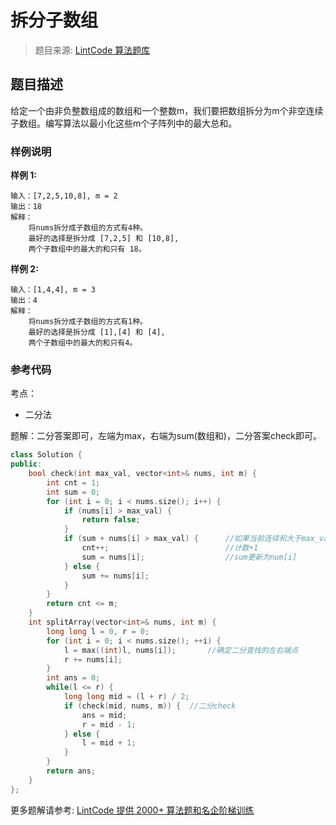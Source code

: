 # 拆分子数组
 > 题目来源: [LintCode 算法题库](https://www.lintcode.com/problem/split-array-largest-sum/?utm_source=sc-github-wzz)
 ## 题目描述
 给定一个由非负整数组成的数组和一个整数m，我们要把数组拆分为m个非空连续子数组。编写算法以最小化这些m个子阵列中的最大总和。
 ### 样例说明
 **样例 1:**
```
输入：[7,2,5,10,8], m = 2
输出：18
解释：
    将nums拆分成子数组的方式有4种。
    最好的选择是拆分成 [7,2,5] 和 [10,8], 
    两个子数组中的最大的和只有 18。
```

**样例 2:**
```
输入：[1,4,4], m = 3
输出：4
解释：
    将nums拆分成子数组的方式有1种。
    最好的选择是拆分成 [1],[4] 和 [4],
    两个子数组中的最大的和只有4。
```



 ### 参考代码
 考点：
* 二分法

题解：二分答案即可，左端为max，右端为sum(数组和)，二分答案check即可。
```cpp
class Solution {
public:
    bool check(int max_val, vector<int>& nums, int m) {
        int cnt = 1;
        int sum = 0;
        for (int i = 0; i < nums.size(); i++) {
            if (nums[i] > max_val) {
                return false;
            }
            if (sum + nums[i] > max_val) {		//如果当前连续和大于max_val
                cnt++;							//计数+1
                sum = nums[i];					//sum更新为num[i]
            } else {
                sum += nums[i];
            }
        }
        return cnt <= m;
    }
    int splitArray(vector<int>& nums, int m) {
        long long l = 0, r = 0;
        for (int i = 0; i < nums.size(); ++i) {
            l = max((int)l, nums[i]);		//确定二分查找的左右端点
            r += nums[i];
        }
        int ans = 0;
        while(l <= r) {
            long long mid = (l + r) / 2;
            if (check(mid, nums, m)) {	//二分check
                ans = mid;
                r = mid - 1;
            } else {
                l = mid + 1;
            }
        }
        return ans;
    }
};
```
 更多题解请参考: [LintCode 提供 2000+ 算法题和名企阶梯训练](https://www.lintcode.com/problem/?utm_source=sc-github-wzz)